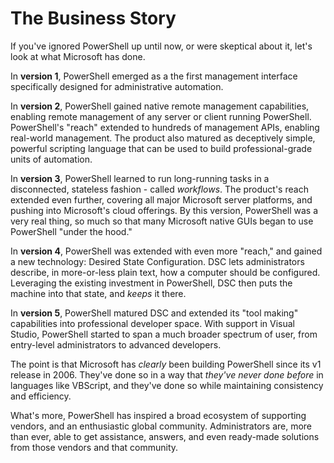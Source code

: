 # The Business Story

If you've ignored PowerShell up until now, or were skeptical about it, let's look at what Microsoft has done.

In **version 1**, PowerShell emerged as a the first management interface specifically designed for administrative automation. 

In **version 2**, PowerShell gained native remote management capabilities, enabling remote management of any server or client running PowerShell. PowerShell's "reach" extended to hundreds of management APIs, enabling real-world management. The product also matured as deceptively simple, powerful scripting language that can be used to build professional-grade units of automation.

In **version 3**, PowerShell learned to run long-running tasks in a disconnected, stateless fashion - called _workflows_. The product's reach extended even further, covering all major Microsoft server platforms, and pushing into Microsoft's cloud offerings. By this version, PowerShell was a very real thing, so much so that many Microsoft native GUIs began to use PowerShell "under the hood."

In **version 4**, PowerShell was extended with even more "reach," and gained a new technology: Desired State Configuration. DSC lets administrators describe, in more-or-less plain text, how a computer should be configured. Leveraging the existing investment in PowerShell, DSC then puts the machine into that state, and _keeps_ it there.

In **version 5**, PowerShell matured DSC and extended its "tool making" capabilities into professional developer space. With support in Visual Studio, PowerShell started to span a much broader spectrum of user, from entry-level administrators to advanced developers.

The point is that Microsoft has _clearly_ been building PowerShell since its v1 release in 2006. They've done so in a way that _they've never done before_ in languages like VBScript, and they've done so while maintaining consistency and efficiency.

What's more, PowerShell has inspired a broad ecosystem of supporting vendors, and an enthusiastic global community. Administrators are, more than ever, able to get assistance, answers, and even ready-made solutions from those vendors and that community.
